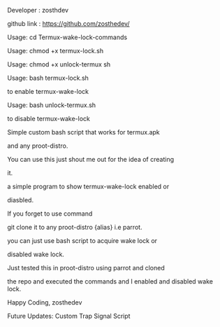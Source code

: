 Developer : zosthdev

github link : https://github.com/zosthedev/

Usage: cd Termux-wake-lock-commands

Usage: chmod +x termux-lock.sh

Usage: chmod +x unlock-termux sh

Usage: bash termux-lock.sh 

to enable termux-wake-lock

Usage: bash unlock-termux.sh 

to disable termux-wake-lock

Simple custom bash script that  works for termux.apk

and any proot-distro.

You can use this just shout me out for the idea of creating

it.

a simple program to show termux-wake-lock enabled or

diasbled.

If you forget to use command 

git clone it to any proot-distro {alias} i.e parrot.

you can just use bash script to acquire wake lock or 

disabled wake lock.

Just tested this in proot-distro using parrot and cloned 

the repo and executed the commands and I enabled and disabled wake lock.

Happy Coding, zosthedev


Future Updates: Custom Trap Signal Script
